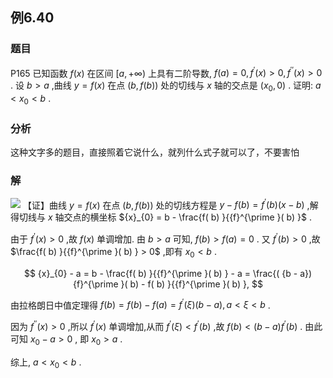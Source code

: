 ## 例6.40
### 题目
P165 已知函数 $f( x)$ 在区间 $\lbrack a, + \infty )$ 上具有二阶导数, $f( a) = 0,{f}^{\prime }( x) > 0,{f}^{\prime \prime }( x) > 0$ . 
设 $b > a$ ,曲线 $y = f( x)$ 在点 $( {b, f( b) })$ 处的切线与 $x$ 轴的交点是 $( {{x}_{0},0})$ . 
证明: $a < {x}_{0} < b$ .
### 分析
这种文字多的题目，直接照着它说什么，就列什么式子就可以了，不要害怕
### 解
![](https://img.hwenyi.tech/202410101234631.webp)
【证】曲线 $y = f( x)$ 在点 $( {b, f( b) })$ 处的切线方程是 $y - f( b) = {f}^{\prime }( b) ( {x - b})$ ,解得切线与 $x$ 轴交点的横坐标 ${x}_{0} = b - \frac{f( b) }{{f}^{\prime }( b) }$ .

由于 ${f}^{\prime }( x) > 0$ ,故 $f( x)$ 单调增加. 由 $b > a$ 可知, $f( b) > f( a) = 0$ . 又 ${f}^{\prime }( b) > 0$ ,故 $\frac{f( b) }{{f}^{\prime }( b) } > 0$ ,即有 ${x}_{0} < b$ .

$$
{x}_{0} - a = b - \frac{f( b) }{{f}^{\prime }( b) } - a = \frac{( {b - a}) {f}^{\prime }( b) - f( b) }{{f}^{\prime }( b) },
$$

由拉格朗日中值定理得 $f( b) = f( b) - f( a) = {f}^{\prime }( \xi ) ( {b - a}), a < \xi < b$ .

因为 ${f}^{\prime \prime }( x) > 0$ ,所以 ${f}^{\prime }( x)$ 单调增加,从而 ${f}^{\prime }( \xi ) < {f}^{\prime }( b)$ ,故 $f( b) < ( {b - a}) {f}^{\prime }( b)$ . 由此可知 ${x}_{0} - a > 0$ , 即 ${x}_{0} > a$ .

综上, $a < {x}_{0} < b$ .